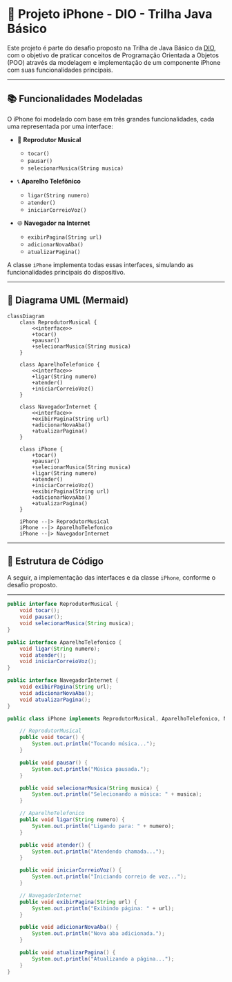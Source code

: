 # 📱 Projeto iPhone - DIO - Trilha Java Básico

Este projeto é parte do desafio proposto na Trilha de Java Básico da [DIO](https://www.dio.me/), com o objetivo de praticar conceitos de Programação Orientada a Objetos (POO) através da modelagem e implementação de um componente iPhone com suas funcionalidades principais.

---

## 📚 Funcionalidades Modeladas

O iPhone foi modelado com base em três grandes funcionalidades, cada uma representada por uma interface:

- 🎵 **Reprodutor Musical**
  - `tocar()`
  - `pausar()`
  - `selecionarMusica(String musica)`

- 📞 **Aparelho Telefônico**
  - `ligar(String numero)`
  - `atender()`
  - `iniciarCorreioVoz()`

- 🌐 **Navegador na Internet**
  - `exibirPagina(String url)`
  - `adicionarNovaAba()`
  - `atualizarPagina()`

A classe `iPhone` implementa todas essas interfaces, simulando as funcionalidades principais do dispositivo.

---

## 🧩 Diagrama UML (Mermaid)

```mermaid
classDiagram
    class ReprodutorMusical {
        <<interface>>
        +tocar()
        +pausar()
        +selecionarMusica(String musica)
    }

    class AparelhoTelefonico {
        <<interface>>
        +ligar(String numero)
        +atender()
        +iniciarCorreioVoz()
    }

    class NavegadorInternet {
        <<interface>>
        +exibirPagina(String url)
        +adicionarNovaAba()
        +atualizarPagina()
    }

    class iPhone {
        +tocar()
        +pausar()
        +selecionarMusica(String musica)
        +ligar(String numero)
        +atender()
        +iniciarCorreioVoz()
        +exibirPagina(String url)
        +adicionarNovaAba()
        +atualizarPagina()
    }

    iPhone --|> ReprodutorMusical
    iPhone --|> AparelhoTelefonico
    iPhone --|> NavegadorInternet

```

---

## 📂 Estrutura de Código

A seguir, a implementação das interfaces e da classe `iPhone`, conforme o desafio proposto.

---

```java
public interface ReprodutorMusical {
    void tocar();
    void pausar();
    void selecionarMusica(String musica);
}

public interface AparelhoTelefonico {
    void ligar(String numero);
    void atender();
    void iniciarCorreioVoz();
}

public interface NavegadorInternet {
    void exibirPagina(String url);
    void adicionarNovaAba();
    void atualizarPagina();
}

public class iPhone implements ReprodutorMusical, AparelhoTelefonico, NavegadorInternet {

    // ReprodutorMusical
    public void tocar() {
        System.out.println("Tocando música...");
    }

    public void pausar() {
        System.out.println("Música pausada.");
    }

    public void selecionarMusica(String musica) {
        System.out.println("Selecionando a música: " + musica);
    }

    // AparelhoTelefonico
    public void ligar(String numero) {
        System.out.println("Ligando para: " + numero);
    }

    public void atender() {
        System.out.println("Atendendo chamada...");
    }

    public void iniciarCorreioVoz() {
        System.out.println("Iniciando correio de voz...");
    }

    // NavegadorInternet
    public void exibirPagina(String url) {
        System.out.println("Exibindo página: " + url);
    }

    public void adicionarNovaAba() {
        System.out.println("Nova aba adicionada.");
    }

    public void atualizarPagina() {
        System.out.println("Atualizando a página...");
    }
}

```
